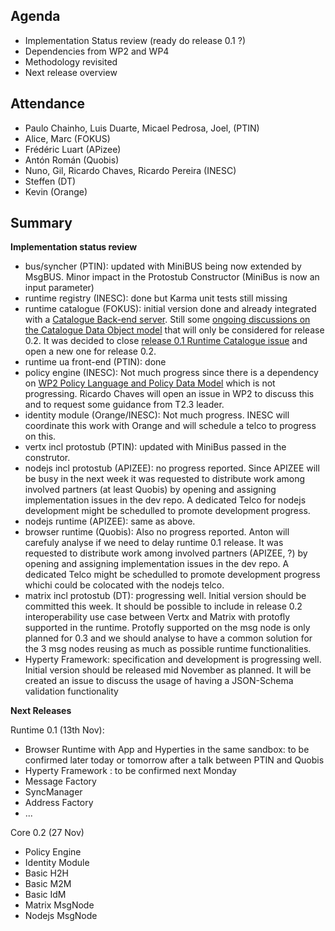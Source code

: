 ## Agenda

* Implementation Status review (ready do release 0.1 ?)
* Dependencies from WP2 and WP4
* Methodology revisited
* Next release overview

## Attendance

* Paulo Chainho, Luis Duarte, Micael Pedrosa, Joel,  (PTIN)
* Alice, Marc (FOKUS)
* Frédéric Luart (APizee)
* Antón Román (Quobis)
* Nuno, Gil, Ricardo Chaves, Ricardo Pereira (INESC)
* Steffen (DT)
* Kevin (Orange)

## Summary

**Implementation status review**

 * bus/syncher (PTIN): updated with MiniBUS being now extended by MsgBUS. Minor impact in the Protostub Constructor (MiniBus is now an input parameter)
 * runtime registry (INESC): done but Karma unit tests still missing
 * runtime catalogue (FOKUS): initial version done and already integrated with a [Catalogue Back-end server](https://github.com/reTHINK-project/dev-catalogue). Still some [ongoing discussions on the Catalogue Data Object model](https://github.com/reTHINK-project/architecture/issues/65) that will only be considered for release 0.2. It was decided to close [release 0.1 Runtime Catalogue issue](https://github.com/reTHINK-project/dev-runtime-core/issues/3) and open a new one for release 0.2.
 * runtime ua front-end (PTIN): done
 * policy engine (INESC): Not much progress since there is a dependency on [WP2 Policy Language and Policy Data Model](https://github.com/reTHINK-project/architecture/tree/master/Policies-in-reTHINK) which is not progressing. Ricardo Chaves will open an issue in WP2 to discuss this and to request some guidance from T2.3 leader.
 * identity module (Orange/INESC): Not much progress. INESC will coordinate this work with Orange and will schedule a telco to progress on this.
 * vertx incl protostub (PTIN): updated with MiniBus passed in the construtor.
 * nodejs incl protostub (APIZEE): no progress reported. Since APIZEE will be busy in the next week it was requested to distribute work among involved partners (at least Quobis) by opening and assigning implementation issues in the dev repo. A dedicated Telco for nodejs development might be schedulled to promote development progress.
 * nodejs runtime (APIZEE): same as above.
 * browser runtime (Quobis): Also no progress reported. Anton will carefuly analyse if we need to delay runtime 0.1 release. It was requested to distribute work among involved partners (APIZEE, ?) by opening and assigning implementation issues in the dev repo. A dedicated Telco might be schedulled to promote development progress whichi could be colocated with the nodejs telco.
 * matrix incl protostub (DT): progressing well. Initial version should be committed this week. It should be possible to include in release 0.2 interoperability use case between Vertx and Matrix with protofly supported in the runtime. Protofly supported on the msg node is only planned for 0.3 and we should analyse to have a common solution for the 3 msg nodes reusing as much as possible runtime functionalities.
 * Hyperty Framework: specification and development is progressing well. Initial version should be released mid November as planned. It will be created an issue to discuss the usage of having a JSON-Schema validation functionality

**Next Releases**

Runtime 0.1 (13th Nov):

* Browser Runtime with App and Hyperties in the same sandbox: to be confirmed later today or tomorrow after a talk between PTIN and Quobis
* Hyperty Framework : to be confirmed next Monday
 * Message Factory
 * SyncManager
 * Address Factory
 * ...

Core 0.2 (27 Nov)

* Policy Engine
* Identity Module
* Basic H2H
* Basic M2M
* Basic IdM
* Matrix MsgNode
* Nodejs MsgNode

